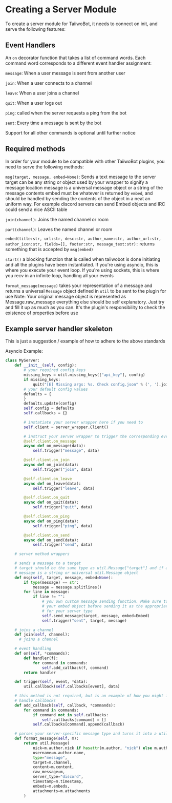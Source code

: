 Creating a Server Module
========================
To create a server module for TaiiwoBot, it needs to connect on init, and
serve the following features:

Event Handlers
--------------
An `on` decorator function that takes a list of command words. Each command
word corresponds to a different event handler assignment:

`message`: When a user message is sent from another user


`join`: When a user connects to a channel

`leave`: When a user joins a channel

`quit`: When a user logs out

`ping`: called when the server requests a ping from the bot

`sent`: Every time a message is sent by the bot

Support for all other commands is optional until further notice

Required methods
----------------
In order for your module to be compatible with other TaiiwoBot plugins, you
need to serve the following methods:

`msg(target, message, embed=None)`: Sends a text message to the server
  target can be any string or object used by your wrapper to signify a message location
  message is a universal message object or a string of the message contents
  embed must be whatever is returned by `embed`, and should be handled by sending the contents of the object in a neat an uniform way. For example discord servers can send Embed objects and IRC could send a nice ASCII table

`join(channel)`: Joins the named channel or room

`part(channel)`: Leaves the named channel or room

`embed(title:str, url:str, desc:str, author_name:str, author_url:str,
        author_icon:str, fields=[], footer:str, message_text:str):`
  returns something that is accepted by `msg(embed)`

`start()`
  a blocking function that is called when taiiwobot is done initiating and all the plugins have been instantiated. If you're using asyncio, this is where you execute your event loop. If you're using sockets, this is where you recv in an infinite loop, handling all your events

`format_message(message)`
  takes your representation of a message and returns a universal `Message` object defined in `util` to be sent to the plugin for use
  Note: Your original message object is represented as Message.raw_message
  everything else should be self explanatory. Just try and fill it up as much as you can. It's the plugin's responsibility to check the existence of properties before use

Example server handler skeleton
-------------------------------
This is just a suggestion / example of how to adhere to the above standards

Asyncio Example:
```python
class MyServer:
    def __init__(self, config):
        # your required config keys
        missing_keys = util.missing_keys(["api_key"], config)
        if missing_keys:
            quit("[E] Missing args: %s. Check config.json" % (', ').join(missing_keys))
        # your default config values
        defaults = {
        }
        defaults.update(config)
        self.config = defaults
        self.callbacks = {}

        # instatiate your server wrapper here if you need to
        self.client = server_wrapper.Client()

        # instruct your server wrapper to trigger the corresponding events
        @self.client.on_message
        async def on_message(data):
            self.trigger("message", data)

        @self.client.on_join
        async def on_join(data):
            self.trigger("join", data)

        @self.client.on_leave
        async def on_leave(data):
            self.trigger("leave", data)

        @self.client.on_quit
        async def on_quit(data):
            self.trigger("quit", data)

        @self.client.on_ping
        async def on_ping(data):
            self.trigger("ping", data)

        @self.client.on_send
        async def on_send(data):
            self.trigger("send", data)

    # server method wrappers

    # sends a message to a target
    # target should be the same type as util.Message["target"] and if applicable, util.Message["author"]
    # message is a string or universal util.Message object
    def msg(self, target, message, embed=None):
        if type(message) == str:
            message = message.splitlines()
        for line in message:
            if line != "":
                # you own custom message sending function. Make sure to handle
                # your embed object before sending it as the appropriate type
                # for your server type
                self.send_message(target, message, embed=Embed)
                self.trigger("sent", target, message)

    # joins a channel
    def join(self, channel):
      # joins a channel

    # event handling
    def on(self, *commands):
        def handler(f):
            for command in commands:
                self.add_callback(f, command)
        return handler

    def trigger(self, event, *data):
        util.callback(self.callbacks[event], data)

    # this method is not required, but is an example of how you might internally
    # handle callbacks
    def add_callback(self, callback, *commands):
        for command in commands:
            if command not in self.callbacks:
                self.callbacks[command] = []
            self.callbacks[command].append(callback)

    # parses your server-specific message type and turns it into a util.Message
    def format_message(self, m):
        return util.Message(
            nick=m.author.nick if hasattr(m.author, "nick") else m.author.name,
            username=m.author.name,
            type="message",
            target=m.channel,
            content=m.content,
            raw_message=m,
            server_type="discord",
            timestamp=m.timestamp,
            embeds=m.embeds,
            attachments=m.attachments
        )

```
